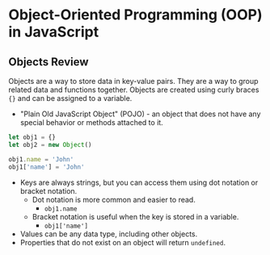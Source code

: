 # Object-Oriented Programming (OOP) in JavaScript

## Objects Review

Objects are a way to store data in key-value pairs. They are a way to group related data and functions together. Objects are created using curly braces `{}` and can be assigned to a variable.

- "Plain Old JavaScript Object" (POJO) - an object that does not have any special behavior or methods attached to it.

```js
let obj1 = {}
let obj2 = new Object()

obj1.name = 'John'
obj1['name'] = 'John'
```

- Keys are always strings, but you can access them using dot notation or bracket notation.
  - Dot notation is more common and easier to read.
    - `obj1.name`
  - Bracket notation is useful when the key is stored in a variable.
    - `obj1['name']`
- Values can be any data type, including other objects.
- Properties that do not exist on an object will return `undefined`.


